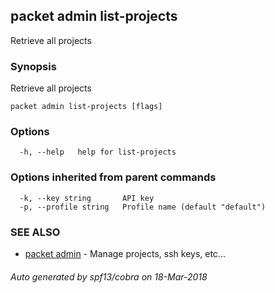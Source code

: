 ## packet admin list-projects

Retrieve all projects

### Synopsis

Retrieve all projects

```
packet admin list-projects [flags]
```

### Options

```
  -h, --help   help for list-projects
```

### Options inherited from parent commands

```
  -k, --key string       API key
  -p, --profile string   Profile name (default "default")
```

### SEE ALSO

* [packet admin](packet_admin.md)	 - Manage projects, ssh keys, etc...

###### Auto generated by spf13/cobra on 18-Mar-2018
